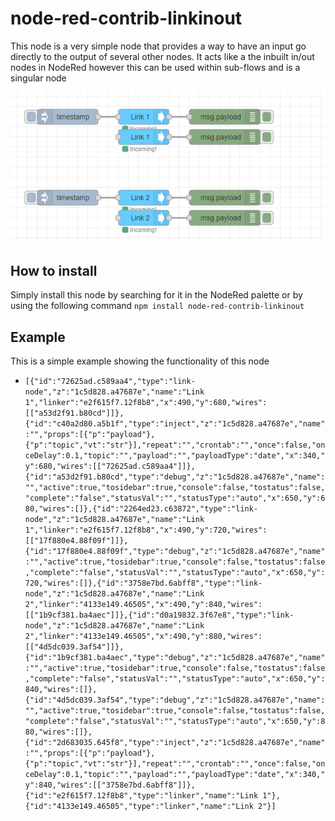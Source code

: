 # node-red-contrib-linkinout
This node is a very simple node that provides a way to have an input go directly to the output of several other nodes.
It acts like a the inbuilt in/out nodes in NodeRed however this can be used within sub-flows and is a singular node

![Example](/img/example.png)

## How to install
Simply install this node by searching for it in the NodeRed palette or by using the following command ```npm install node-red-contrib-linkinout```

## Example
This is a simple example showing the functionality of this node
* ```[{"id":"72625ad.c589aa4","type":"link-node","z":"1c5d828.a47687e","name":"Link 1","linker":"e2f615f7.12f8b8","x":490,"y":680,"wires":[["a53d2f91.b80cd"]]},{"id":"c40a2d80.a5b1f","type":"inject","z":"1c5d828.a47687e","name":"","props":[{"p":"payload"},{"p":"topic","vt":"str"}],"repeat":"","crontab":"","once":false,"onceDelay":0.1,"topic":"","payload":"","payloadType":"date","x":340,"y":680,"wires":[["72625ad.c589aa4"]]},{"id":"a53d2f91.b80cd","type":"debug","z":"1c5d828.a47687e","name":"","active":true,"tosidebar":true,"console":false,"tostatus":false,"complete":"false","statusVal":"","statusType":"auto","x":650,"y":680,"wires":[]},{"id":"2264ed23.c63872","type":"link-node","z":"1c5d828.a47687e","name":"Link 1","linker":"e2f615f7.12f8b8","x":490,"y":720,"wires":[["17f880e4.88f09f"]]},{"id":"17f880e4.88f09f","type":"debug","z":"1c5d828.a47687e","name":"","active":true,"tosidebar":true,"console":false,"tostatus":false,"complete":"false","statusVal":"","statusType":"auto","x":650,"y":720,"wires":[]},{"id":"3758e7bd.6abff8","type":"link-node","z":"1c5d828.a47687e","name":"Link 2","linker":"4133e149.46505","x":490,"y":840,"wires":[["1b9cf381.ba4aec"]]},{"id":"d0a19832.3f67e8","type":"link-node","z":"1c5d828.a47687e","name":"Link 2","linker":"4133e149.46505","x":490,"y":880,"wires":[["4d5dc039.3af54"]]},{"id":"1b9cf381.ba4aec","type":"debug","z":"1c5d828.a47687e","name":"","active":true,"tosidebar":true,"console":false,"tostatus":false,"complete":"false","statusVal":"","statusType":"auto","x":650,"y":840,"wires":[]},{"id":"4d5dc039.3af54","type":"debug","z":"1c5d828.a47687e","name":"","active":true,"tosidebar":true,"console":false,"tostatus":false,"complete":"false","statusVal":"","statusType":"auto","x":650,"y":880,"wires":[]},{"id":"2d683035.645f8","type":"inject","z":"1c5d828.a47687e","name":"","props":[{"p":"payload"},{"p":"topic","vt":"str"}],"repeat":"","crontab":"","once":false,"onceDelay":0.1,"topic":"","payload":"","payloadType":"date","x":340,"y":840,"wires":[["3758e7bd.6abff8"]]},{"id":"e2f615f7.12f8b8","type":"linker","name":"Link 1"},{"id":"4133e149.46505","type":"linker","name":"Link 2"}]```